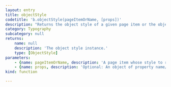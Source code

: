 ```yaml
---
layout: entry
title: objectStyle
codetitle: 'b.objectStyle(pageItemOrName, [props])'
description: "Returns the object style of a given page item or the object style with the given name. If an\nobject style of the given name does not exist, it gets created. Optionally a props object of\nproperty name/value pairs can be used to set the object style's properties."
category: Typography
subcategory: null
returns:
    name: null
    description: 'The object style instance.'
    type: [ObjectStyle]
parameters:
    - {name: pageItemOrName, description: 'A page item whose style to return or the name of the object style to return.', optional: false, type: [PageItem, String]}
    - {name: props, description: 'Optional: An object of property name/value pairs to set the style''s properties.', optional: true, type: [Object]}
kind: function

---
```

